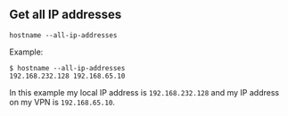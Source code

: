 ## Get all IP addresses
```
hostname --all-ip-addresses
```

Example:
```
$ hostname --all-ip-addresses
192.168.232.128 192.168.65.10
```
In this example my local IP address is `192.168.232.128` and my IP address on my VPN is `192.168.65.10`.
